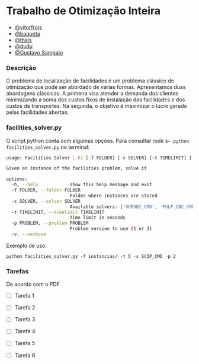 # Trabalho de Otimização Inteira
- [@vitorfrois](github.com/vitorfrois)
- [@baqueta]()
- [@thais]()
- [@dudu]()
- [@Gustavo Sampaio](https://github.com/GusSampaio)

### Descrição
O problema de localização de facilidades é um problema clássico de otimização que
pode ser abordado de várias formas. Apresentamos duas abordagens clássicas.
A primeira visa atender a demanda dos clientes minimizando a soma dos custos fixos
de instalação das facilidades e dos custos de transportes. Na segunda, o objetivo é
maximizar o lucro gerado pelas facilidades abertas.

### facilities_solver.py
O script python conta com algumas opções. Para consultar rode
```$~ python facilities_solver.py``` no terminal:

``` bash
usage: Facilities Solver [-h] [-f FOLDER] [-s SOLVER] [-t TIMELIMIT] [-p PROBLEM] [-v]

Given an instance of the facilities problem, solve it

options:
  -h, --help            show this help message and exit
  -f FOLDER, --folder FOLDER
                        Folder where instances are stored
  -s SOLVER, --solver SOLVER
                        Available solvers: ['GUROBI_CMD', 'PULP_CBC_CMD', 'SCIP_CMD']
  -t TIMELIMIT, --timelimit TIMELIMIT
                        Time limit in seconds
  -p PROBLEM, --problem PROBLEM
                        Problem version to use (1 or 2)
  -v, --verbose
```

Exemplo de uso:

```python facilities_solver.py -f instancias/ -t 5 -s SCIP_CMD -p 2```


### Tarefas
De acordo com o PDF
- [ ] Tarefa 1
- [ ] Tarefa 2
- [ ] Tarefa 3
- [ ] Tarefa 4
- [ ] Tarefa 5
- [ ] Tarefa 6

